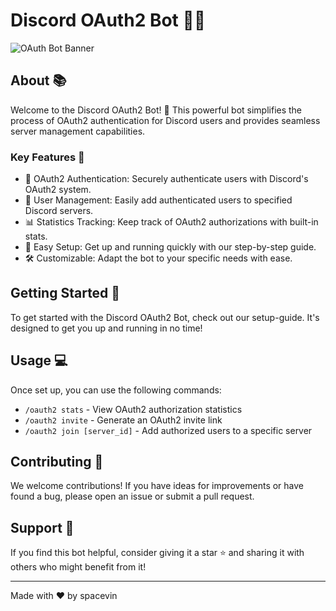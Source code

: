 # Discord OAuth2 Bot 🤖🔐

![OAuth Bot Banner](https://cdn.discordapp.com/attachments/1295538813090922496/1295543900781674597/image.png?ex=670f08c7&is=670db747&hm=9ca0e419622301373ca3ef7bdc12f321a0ee5ef01d780cda487496ad37af031c&)

## About 📚

Welcome to the Discord OAuth2 Bot! 🎉 This powerful bot simplifies the process of OAuth2 authentication for Discord users and provides seamless server management capabilities.

### Key Features 🌟

- 🔑 OAuth2 Authentication: Securely authenticate users with Discord's OAuth2 system.
- 👥 User Management: Easily add authenticated users to specified Discord servers.
- 📊 Statistics Tracking: Keep track of OAuth2 authorizations with built-in stats.
- 🚀 Easy Setup: Get up and running quickly with our step-by-step guide.
- 🛠️ Customizable: Adapt the bot to your specific needs with ease.

## Getting Started 🚀

To get started with the Discord OAuth2 Bot, check out our setup-guide. It's designed to get you up and running in no time!

## Usage 💻

Once set up, you can use the following commands:

- `/oauth2 stats` - View OAuth2 authorization statistics
- `/oauth2 invite` - Generate an OAuth2 invite link
- `/oauth2 join [server_id]` - Add authorized users to a specific server

## Contributing 🤝

We welcome contributions! If you have ideas for improvements or have found a bug, please open an issue or submit a pull request.

## Support 💖

If you find this bot helpful, consider giving it a star ⭐ and sharing it with others who might benefit from it!

---

Made with ❤️ by spacevin
